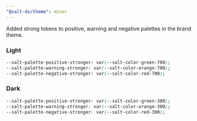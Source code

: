 ```yaml
---
"@salt-ds/theme": minor
---
```


Added strong tokens to positive, warning and negative palettes in the brand theme.

### Light

```css
--salt-palette-positive-stronger: var(--salt-color-green-700);
--salt-palette-warning-stronger: var(--salt-color-orange-700);
--salt-palette-negative-stronger: var(--salt-color-red-700);
```

### Dark

```css
--salt-palette-positive-stronger: var(--salt-color-green-300);
--salt-palette-warning-stronger: var(--salt-color-orange-300);
--salt-palette-negative-stronger: var(--salt-color-red-300);
```
